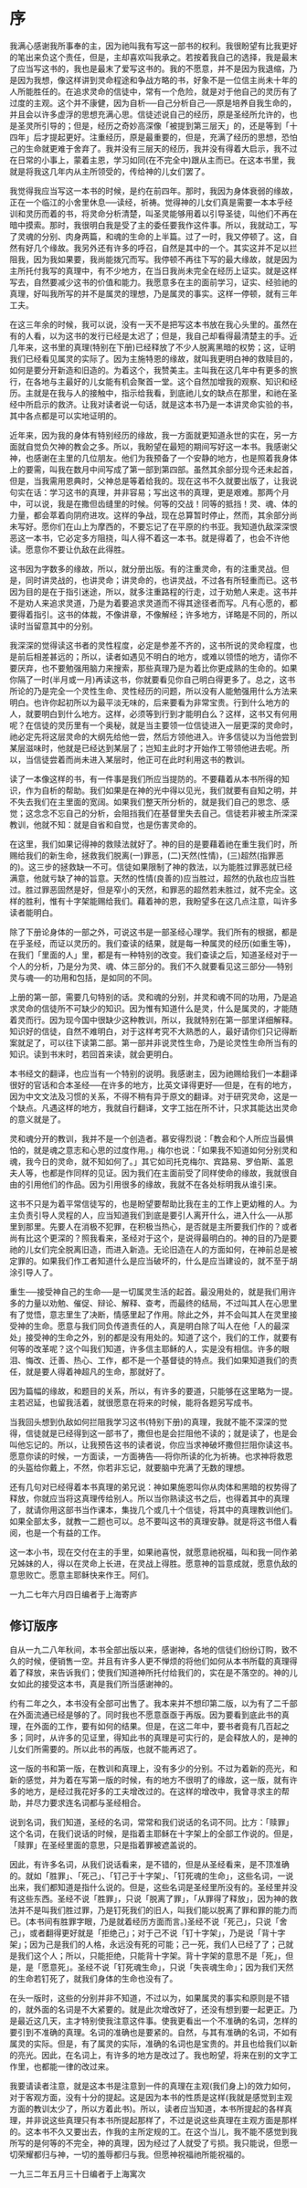 # 序


我满心感谢我所事奉的主，因为祂叫我有写这一部书的权利。我很盼望有比我更好的笔出来负这个责任，但是，主却喜欢叫我承之。若按着我自己的选择，我是最末了应当写这书的，我也是最末了爱写这书的。我的不愿意，并不是因为我退缩，乃是因为我想，像这样讲到灵命程途和争战方略的书，好象不是一位信主尚未十年的人所能胜任的。在追求灵命的信徒中，常有一个危险，就是对于他自己的灵历有了过度的主观。这个并不康健，因为自析──自己分析自己──原是培养自我生命的，并且会以许多虚浮的思想充满心思。信徒述说自己的经历，原是圣经所允许的，也是圣灵所引导的；但是，经历之奇妙高深像「被提到第三层天」的，还是等到「十四年」后才提起更好。注重经历，原是最重要的，但是，充满了经历的思想，恐怕己的生命就更难于舍弃了。我并没有三层天的经历，我并没有得着大启示，我不过在日常的小事上，蒙着主恩，学习如同(在不完全中)跟从主而已。在这本书里，我就是将我这几年内从主所领受的，传给神的儿女们罢了。

我觉得我应当写这一本书的时候，是约在前四年。那时，我因为身体衰弱的缘故，正在一个临江的小舍里休息──读经，祈祷。觉得神的儿女们真是需要一本本乎经训和灵历而着的书，将灵命分析清楚，叫圣灵能够用着以引导圣徒，叫他们不再在暗中摸索。那时，我很明白我是受了主的委任要我作这件事。所以，我就动工，写了灵魂的分别、肉身两篇，和魂的生命的上半篇。过了一时，我又停顿了。这，自然有好几个缘故。我另外还有许多的呼召，自然是其中的一个。其实这并不足以拦阻我，因为我如果要，我尚能拨冗而写。我停顿不再往下写的最大缘故，就是因为主所托付我写的真理中，有不少地方，在当日我尚未完全在经历上证实。就是这样写去，自然要减少这书的价值和能力。我愿意多在主的面前学习，证实、经验祂的真理，好叫我所写的并不是属灵的理想，乃是属灵的事实。这样一停顿，就有三年工夫。

在这三年余的时候，我可以说，没有一天不是把写这本书放在我心头里的。虽然在有的人看，以为这书的发行已经是太迟了；但是，我自己却看得最清楚主的手。近几年来，这书里的真理(特别在下册)已经释放了不少人脱离黑暗的权势；这，证明我们已经看见属灵的实际了。因为主施特恩的缘故，就叫我更明白神的救赎目的，如何是要分开新造和旧造的。为着这个，我赞美主。主叫我在这几年中有更多的旅行，在各地与主最好的儿女能有机会聚首一堂。这个自然加增我的观察、知识和经历。主就是在我与人的接触中，指示给我看，到底祂儿女的缺点在那里，和祂在圣经中所启示的救济。让我对读者说一句话，就是这本书乃是一本讲灵命实验的书，其中各点都是可以实地证明的。

近年来，因为我的身体有特别经历的缘故，我一方面就更知道永世的实在，另一方面就自觉负欠神的教会之多。所以，我盼望在最短的期间写好这一本书。我感谢父神，也感谢在主里的几位朋友。他们为我预备了一个安静的地方，也是照着我身体上的要需，叫我在数月中间写成了第一部到第四部。虽然其余部分现今还未起首，但是，当我需用恩典时，父神总是等着给我的。现在这书不久就要出版了，让我说句实在话：学习这书的真理，并非容易；写出这书的真理，更是艰难。那两个月中，可以说，我是在撒但齿缝里的时候。何等的交战！同等的抵挡！灵、魂、体的力量，都会萃着向阴府进攻。这样的争战，现在总算暂时停止，然而，其余部分尚未写好。愿你们在山上为摩西的，不要忘记了在平原的约书亚。我知道仇敌深深恨恶这一本书，它必定多方阻挠，叫人得不着这一本书。就是得着了，也会不许他读。愿意你不要让仇敌在此得胜。

这书因为字数多的缘故，所以，就分册出版。有的注重灵命，有的注重灵战。但是，同时讲灵战的，也讲灵命；讲灵命的，也讲灵战，不过各有所轻重而已。这书因为目的是在于指引迷途，所以，就多注重路程的行走，过于劝勉人来走。这书并不是劝人来追求灵道，乃是为着要追求灵道而不得其途径者而写。凡有心愿的，都要得着指引。这书的体裁，不像讲章，不像解经；许多地方，详略是不同的，所以读时当留意其中的分别。

我深深的觉得读这书者的灵性程度，必定是参差不齐的，这书所说的灵命程度，也是前后相差甚远的；所以，读者如遇见不明白的地方，或难以领悟的地方，请你不要厌弃，也不要勉强用脑力来搜索，那些真理乃是为着比你更成熟的生命的。如果你隔了一时(半月或一月)再读这书，你就要看见你自己明白得更多了。总之，这书所论的乃是完全一个灵性生命、灵性经历的问题，所以没有人能勉强用什么方法来明白。也许你起初所以为最平淡无味的，后来要看为非常宝贵。行到什么地方的人，就要明白到什么地方。这样，必须等到行到才能明白么？这样，这书又有何用呢？在信徒的灵历里有一个奥秘，就是当主要领一位信徒进入一层更深的灵命时，祂必定先将这层灵命的大纲先给他一尝，然后方领他进入。许多信徒以为当他尝到某层滋味时，他就是已经达到某层了；岂知主此时才开始作工带领他进去呢。所以，当信徒尝着而尚未进入某层时，他正可在此时利用这书的教训。

读了一本像这样的书，有一件事是我们所应当提防的。不要藉着从本书所得的知识，作为自析的帮助。我们如果是在神的光中得以见光，我们就要有自知之明，并不失去我们在主里面的宽阔。如果我们整天所分析的，就是我们自己的思念、感觉；这念念不忘自己的分析，会阻挡我们在基督里失去自己。信徒若非被主所深深教训，他就不知：就是自省和自觉，也是伤害灵命的。

在这里，我们如果记得神的救赎法就好了。神的目的是要藉着祂在重生我们时，所赐给我们的新生命，拯救我们脱离(一)罪恶，(二)天然(性情)，(三)超然(指罪恶的)。这三步的拯救缺一不可。信徒如果限制了神的救法，以为能胜过罪恶就已经满意，他就亏缺了神的旨意。天然的性情(良善的)应当胜过，超然的仇敌也应当胜过。胜过罪恶固然是好，但是窄小的天然，和罪恶的超然若未胜过，就不完全。这样的胜利，惟有十字架能赐给我们。藉着神的恩，我盼望多在这几点注意，叫许多读者能明白。

除了下册论身体的一部之外，可说这书是一部圣经心理学。我们所有的根据，都是在乎圣经，而证以灵历的。我们查读的结果，就是每一种属灵的经历(如重生等)，在我们「里面的人」里，都是有一种特别的改变。我们查读之后，知道圣经对于一个人的分析，乃是分为灵、魂、体三部分的。我们不久就要看见这三部分──特别灵与魂──的功用和包括，是如同的不同。

上册的第一部，需要几句特别的话。灵和魂的分别，并灵和魂不同的功用，乃是追求灵命的信徒所不可缺少的知识。因为惟有知道什么是灵，什么是属灵的，才能随着灵而行。因为现今国中很缺少这种教训，所以，我就特别在第一部里详细解释。知识好的信徒，自然不难明白，对于这样考究不大熟悉的人，最好请你们只记得断案就足了，可以往下读第二部。第一部并非说灵性生命，乃是论灵性生命所当有的知识。读到书末时，若回首来读，就会更明白。

本书经文的翻译，也应当有一个特别的说明。我感谢主，因为祂赐给我们一本翻译很好的官话和合本圣经──在许多的地方，比英文译得更好──但是，在有的地方，因为中文文法及习惯的关系，不得不稍有异于原文的翻译。对于研究灵命，这是一个缺点。凡遇这样的地方，我就自行翻译，文字工拙在所不计，只求其能达出灵命的意义就是了。

灵和魂分开的教训，我并不是一个创造者。慕安得烈说：「教会和个人所应当最惧怕的，就是魂之意志和心思的过度作用。」梅尔也说：「如果我不知道如何分别灵和魂，我今日的灵命，就不知如何了。」其它如司托克梅尔、宾路易、罗伯斯、盖恩夫人等，也都是作同样的见证。因为我们在主面前受了同样使命的缘故，我就很自由的引用他们的作品。因为引用很多的缘故，我就不在各处标明我从谁引来。

这书不只是为着平常信徒写的，也是盼望要帮助比我在主的工作上更幼稚的人。为主负责引导人灵程的人，应当知道我们到底是要引人离开什么，进入什么──从那里到那里。先要人在消极不犯罪，在积极当热心，是否就是主所要我们作的？或者尚有比这个更深的？照我看来，圣经对于这个，是说得最明白的。神的目的乃是要祂的儿女们完全脱离旧造，而进入新造。无论旧造在人的方面如何，在神前总是被定罪的。如果我们作工者知道什么是应当破坏的，什么是应当建设的，就不至于胡涂引导人了。

重生──接受神自己的生命──是一切属灵生活的起首。最没用处的，就是我们用许多的力量以劝勉、催促、辩论、解释、查考，而最终的结局，不过叫其人在心思里有了觉悟，意志里生了决断，情感里起了作用。除此之外，并不会叫其人在灵里接受神的生命。愿意与我们同负传道责任的人，真是明白除了叫人在他「人的最深处」接受神的生命之外，别的都是没有用处的。知道了这个，我们的工作，就要有何等的改革呢？这个叫我们知道，许多信主耶稣的人，实是没有相信。许多的眼泪、悔改、迁善、热心、工作，都不是一个基督徒的特点。我们如果知道我们的责任，就是要人得着神超凡的生命，那就好了。

因为篇幅的缘故，和题目的关系，所以，有许多的要道，只能够在这里略为一提。主若迟延，也留我活着，就很愿意在将来的时候，能将各题另写成书。

当我回头想到仇敌如何拦阻我学习这书(特别下册)的真理，我就不能不深深的觉得，信徒就是已经得到这一部书了，撒但也是会拦阻他不读的；就是读了，也是会叫他忘记的。所以，让我预告这书的读者说，你应当求神破坏撒但拦阻你读这书。愿意你读的时候，一方面读，一方面祷告──将你所读的化为祈祷。也求神将救恩的头盔给你戴上，不然，你若非忘记，就要脑中充满了无数的理想。

还有几句对已经得着本书真理的弟兄说：神如果施恩叫你从肉体和黑暗的权势得了释放，你就应当将这真理传给别人。所以当你熟读这书之后，也得着其中的真理了，就请你用这部书当作课本，集拢几个或几十个信徒，将其中的真理教训他们。如果全部太多，就教一二题也可以。总不要叫这书的真理安静。就是将这书借人看阅，也是一个有益的工作。

这一本小书，现在交付在主的手里，如果祂喜悦，就愿意祂祝福，叫和我一同作弟兄姊妹的人，得以在灵命上长进，在灵战上得胜。愿意神的旨意成就，愿意仇敌的意思败亡。愿意主耶稣快来作王。阿们。

一九二七年六月四日编者于上海寄庐 



## 修订版序


自从一九二八年秋间，本书全部出版以来，感谢神，各地的信徒们纷纷订购，致不久的时候，便销售一空。并且有许多人更不惮烦的将他们如何从本书所载的真理得着了释放，来告诉我们；使我们知道神所托付给我们的，实在是不落空的。神的儿女如此的接受这本书，真是我们所当感谢神的。

约有二年之久，本书没有全部可出售了。我本来并不想印第二版，以为有了二千部在外面流通已经是够的了。同时我也不愿意亟亟于再版。因为要看到底此书的真理，在外面的工作，要有如何的结果。但是，在这二年中，要书者竟有几百起之多；同时，从许多的见证里，得知此书的真理是可实行的，是会释放人的，是神的儿女们所需要的。所以此书的再版，也就不能再迟了。

这一版的书和第一版，在教训和真理上，没有多少的分别。不过为着新的亮光，和新的感觉，并为着在写第一版的时候，有的地方不很明了的缘故，这一版，就有许多的地方，是经过我花好多的工夫增改过的。在这样的增改中，我曾寻求主的帮助，并尽力要求连名词都与圣经相合。

说到名词，我们知道，圣经的名词，常常和我们说话的名词不同。比方：「赎罪」这个名词，在我们说话的时候，是指着主耶稣在十字架上的全部工作说的。但是，「赎罪」在圣经里面的意思，只是指着罪被遮盖说的。

因此，有许多名词，从我们说话看来，是不错的，但是从圣经看来，是不顶准确的。就如「胜罪」、「死己」、「钉己于十字架」、「钉死魂的生命」，这些名词，一说出来，我们都知道是指什么说的。但是，这些名词是圣经里所没有的。圣经里并没有这些东西。圣经不说「胜罪」，只说「脱离了罪」，「从罪得了释放」，因为神的救法并不是叫我们胜过罪，乃是钉死我们的旧人，叫我们能以脱离了罪和罪的能力而已。(本书间有胜罪字眼，乃是就着经历方面而言。)圣经不说「死己」，只说「舍己」，或者翻得更好就是「拒绝己」；对于己不说「钉十字架」，乃是说「背十字架」；因为己是我们的人格，永远没有死的可能；己一死，我们人已经了了；己就是我们这个人；所以，只能拒绝，只能背十字架。背十字架的意思不是「死」，但是，是「愿意死」。圣经不说「钉死魂生命」，只说「失丧魂生命」；因为我们天然的生命若钉死了，就我们身体的生命也没有了。

在头一版时，这些的分别并非不知道，不过以为，如果属灵的事实和原则是不错的，就外面的名词是不大紧要的。就是此次增改好了，还没有想到要一起更正。乃是最近这几天，主才特别使我注意这件事。使我更看出一个不准确的名词，怎样的要引到不准确的真理。名词的准确也是要紧的。自然，与其有准确的名词，不如有属灵的实际。但是，有了属灵的实际，准确的名词也是宝贵的。并且也给我们以新的亮光。因此，在名词上，有许多的地方是改过了。我也盼望，将来在别的文字工作里，也都能一律的改过来。

我要请读者注意，就是这本书是注意到一件的真理在主观(我们身上)的效力如何，对于客观方面，没有十分的提起。这是因为本书的性质是这样(我就是感觉到主观方面的教训太少了，所以方着此书)。所以，读者应当知道，本书所提起的各样真理，并非说这些真理只有本书所提起那样了，不过是说这些真理在主观方面是那样的。这本书不久又要出去，作我的主所定规的工。在这个当儿，我不能不感觉到我所写的是何等的不完全，神的真理，因为经过了人就受了亏损。我只能说，但愿一切荣耀都归与神，一切的羞辱都归与我。但愿神祝福祂所能祝福的。

一九三二年五月三十日编者于上海寓次

